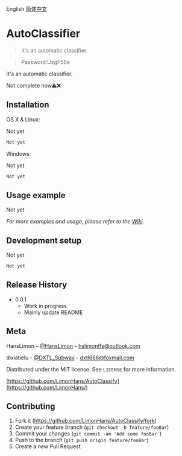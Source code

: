 English [简体中文](README_zhCN.md)

# AutoClassifier
> It's an automatic classifier.

> Password:UzgF56a

<!--[![NPM Version][npm-image]][npm-url]
[![Build Status][travis-image]][travis-url]
[![Downloads Stats][npm-downloads]][npm-url]-->

It's an automatic classifier.

Not complete now⚠❌

<!--![](header.png)-->

## Installation

OS X & Linux:

Not yet

```sh
Not yet
```

Windows:

Not yet

```sh
Not yet
```

## Usage example
<!--A few motivating and useful examples of how your product can be used. Spice this up with code blocks and potentially more screenshots.-->

Not yet

_For more examples and usage, please refer to the [Wiki][wiki]._

## Development setup
<!--Describe how to install all development dependencies and how to run an automated test-suite of some kind. Potentially do this for multiple platforms.-->
Not yet
```sh
Not yet
```

## Release History

* 0.0.1
    * Work in progress
	* Mainly update README

## Meta

HansLimon – [@HansLimon](https://twitter.com/HansLimon) – hslimonffs@outlook.com

dixiatielu - [@DXTL_Subway](https://twitter.com/DXTL_Subway) - dxtl666@foxmail.com

Distributed under the MIT license. See ``LICENSE`` for more information.

[https://github.com/LimonHans/AutoClassify](https://github.com/LimonHans/)

## Contributing

1. Fork it (<https://github.com/LimonHans/AutoClassify/fork>)
2. Create your feature branch (`git checkout -b feature/fooBar`)
3. Commit your changes (`git commit -am 'Add some fooBar'`)
4. Push to the branch (`git push origin feature/fooBar`)
5. Create a new Pull Request

<!-- Markdown link & img dfn's -->
[npm-image]: https://img.shields.io/npm/v/datadog-metrics.svg?style=flat-square
[npm-url]: https://npmjs.org/package/datadog-metrics
[npm-downloads]: https://img.shields.io/npm/dm/datadog-metrics.svg?style=flat-square
[travis-image]: https://img.shields.io/travis/dbader/node-datadog-metrics/master.svg?style=flat-square
[travis-url]: https://travis-ci.org/dbader/node-datadog-metrics
[wiki]: https://github.com/LimonHans/AutoClassify/wiki